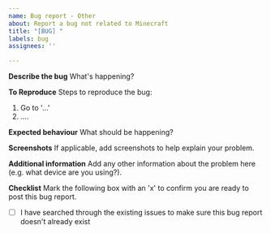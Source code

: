 ```yaml
---
name: Bug report - Other
about: Report a bug not related to Minecraft
title: "[BUG] "
labels: bug
assignees: ''

---
```


**Describe the bug**
What's happening?

**To Reproduce**
Steps to reproduce the bug:
1. Go to '...'
2. ....

**Expected behaviour**
What should be happening?

**Screenshots**
If applicable, add screenshots to help explain your problem.

**Additional information**
Add any other information about the problem here (e.g. what device are you using?).

**Checklist**
Mark the following box with an 'x' to confirm you are ready to post this bug report.
- [ ] I have searched through the existing issues to make sure this bug report doesn't already exist
